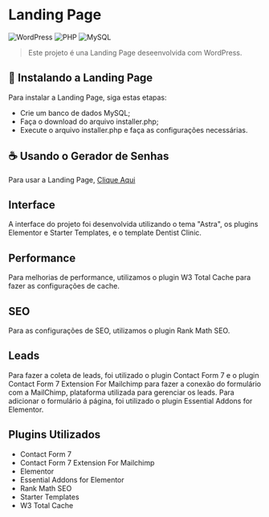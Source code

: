 # Landing Page
  
![WordPress](https://img.shields.io/badge/WordPress-%23117AC9.svg?style=for-the-badge&logo=WordPress&logoColor=white) ![PHP](https://img.shields.io/badge/php-%23777BB4.svg?style=for-the-badge&logo=php&logoColor=white) ![MySQL](https://img.shields.io/badge/mysql-%2300f.svg?style=for-the-badge&logo=mysql&logoColor=white)
  
  
 > Este projeto é una Landing Page deseenvolvida com WordPress.
  
  
 ## 🚀 Instalando a Landing Page
  
 Para instalar a Landing Page, siga estas etapas: 
  
  - Crie um banco de dados MySQL;
  - Faça o download do arquivo installer.php;
  - Execute o arquivo installer.php e faça as configurações necessárias.
  
  
 ## ☕ Usando o Gerador de Senhas
  
 Para usar a Landing Page, [Clique Aqui](http://landingpage.gustavomarcialis.epizy.com)
 

 ## Interface

 A interface do projeto foi desenvolvida utilizando o tema "Astra", os plugins Elementor e Starter Templates, e o template Dentist Clinic.


 ## Performance

 Para melhorias de performance, utilizamos o plugin W3 Total Cache para fazer as configurações de cache.


 ## SEO

 Para as configurações de SEO, utilizamos o plugin Rank Math SEO.


 ## Leads

 Para fazer a coleta de leads, foi utilizado o plugin Contact Form 7 e o plugin Contact Form 7 Extension For Mailchimp para fazer a conexão do formulário com a MailChimp, plataforma utilizada para gerenciar os leads. Para adicionar o formulário á página, foi utilizado o plugin Essential Addons for Elementor.


 ## Plugins Utilizados

 - Contact Form 7
 - Contact Form 7 Extension For Mailchimp
 - Elementor
 - Essential Addons for Elementor
 - Rank Math SEO
 - Starter Templates
 - W3 Total Cache
